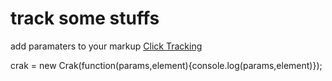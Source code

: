 track some stuffs
=================

add paramaters to your markup
<a href="http://www.google.com" data-cType='click' data-cParams='{ "item": "2", "type": "click"}'>Click Tracking</a>

crak = new Crak(function(params,element){console.log(params,element)});
